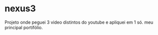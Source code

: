 # nexus3
Projeto onde peguei 3 video distintos do youtube e apliquei em 1 só. meu principal portifólio.
